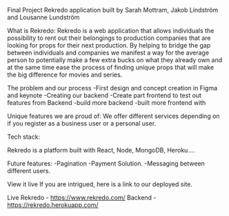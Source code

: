 Final Project
Rekredo application built by Sarah Mottram, Jakob Lindström and Lousanne Lundström

What is Rekredo:
Rekredo is a web application that allows individuals the possibility to rent out their belongings to production companies that are looking for props for their next production.
By helping to bridge the gap between individuals and companies we manifest a way for the average person to potentially make a few extra bucks on what they already own and at the same time ease the process of finding unique props that will make the big difference for movies and series.

The problem and our process
-First design and concept creation in Figma and keynote
-Creating our backend
-Create part frontend to test out features from Backend
-build more backend
-built more frontend with

Unique features we are proud of:
We offer different services depending on if you register as a business user or a personal user.

Tech stack:

Rekredo is a platform built with React, Node, MongoDB, Heroku....

Future features:
-Pagination
-Payment Solution.
-Messaging between different users.

View it live
If you are intrigued, here is a link to our deployed site.

Live
Rekredo - https://www.rekredo.com/
Backend - https://rekredo.herokuapp.com/
